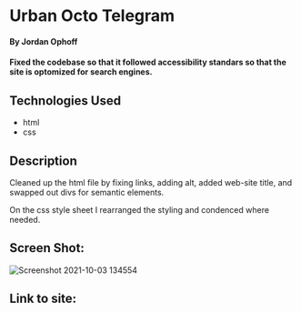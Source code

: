 # Urban Octo Telegram

#### By Jordan Ophoff

#### Fixed the codebase so that it followed accessibility standars so that the site is optomized for search engines.

## Technologies Used

* html
* css

## Description

Cleaned up the html file by fixing links, adding alt, added web-site title, and swapped out divs for semantic elements.

On the css style sheet I rearranged the styling and condenced where needed. 

## Screen Shot:

![Screenshot 2021-10-03 134554](https://user-images.githubusercontent.com/90431294/135765930-b51b1400-9109-49b1-910c-1da126ae5027.png)

## Link to site:
